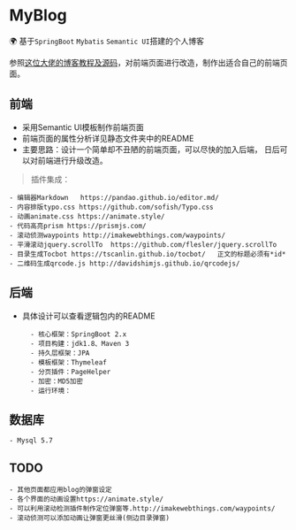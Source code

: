 # MyBlog
🌍
基于`SpringBoot` `Mybatis` `Semantic UI`搭建的个人博客

参照[这位大佬的博客教程及源码]，对前端页面进行改造，制作出适合自己的前端页面。

## 前端
- 采用Semantic UI模板制作前端页面
- 前端页面的属性分析详见静态文件夹中的README
- 主要思路：设计一个简单却不丑陋的前端页面，可以尽快的加入后端，
			日后可以对前端进行升级改造。
				
> 插件集成：
>
    - 编辑器Markdown   https://pandao.github.io/editor.md/
    - 内容排版typo.css https://github.com/sofish/Typo.css
    - 动画animate.css https://animate.style/
    - 代码高亮prism https://prismjs.com/
    - 滚动侦测waypoints http://imakewebthings.com/waypoints/
    - 平滑滚动jquery.scrollTo  https://github.com/flesler/jquery.scrollTo
    - 目录生成Tocbot https://tscanlin.github.io/tocbot/   正文的标题必须有*id*
    - 二维码生成qrcode.js http://davidshimjs.github.io/qrcodejs/


## 后端
- 具体设计可以查看逻辑包内的README

        - 核心框架：SpringBoot 2.x
        - 项目构建：jdk1.8、Maven 3
        - 持久层框架：JPA
        - 模板框架：Thymeleaf
        - 分页插件：PageHelper
        - 加密：MD5加密
        - 运行环境：

## 数据库 
    - Mysql 5.7

## TODO
    - 其他页面都应用blog的弹窗设定
    - 各个界面的动画设置https://animate.style/
    - 可以利用滚动检测插件制作定位弹窗等.http://imakewebthings.com/waypoints/
    - 滚动侦测可以添加动画让弹窗更丝滑(侧边目录弹窗)

    
[这位大佬的博客教程及源码]:https://www.cnblogs.com/one-star/category/1772840.html